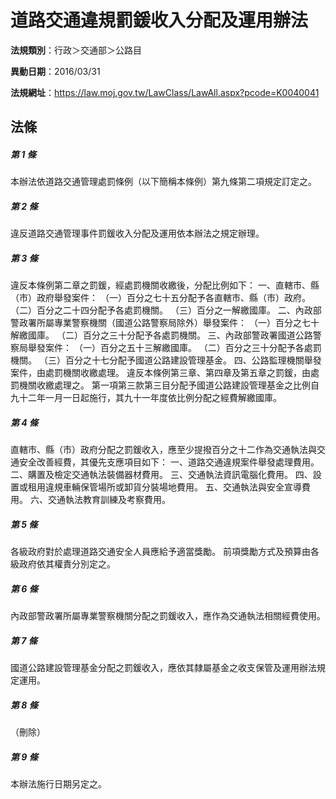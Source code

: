 # 道路交通違規罰鍰收入分配及運用辦法

**法規類別**：行政＞交通部＞公路目

**異動日期**：2016/03/31  

**法規網址**：https://law.moj.gov.tw/LawClass/LawAll.aspx?pcode=K0040041





## 法條
##### 第 1 條
本辦法依道路交通管理處罰條例（以下簡稱本條例）第九條第二項規定訂定之。

##### 第 2 條
違反道路交通管理事件罰鍰收入分配及運用依本辦法之規定辦理。

##### 第 3 條
違反本條例第二章之罰鍰，經處罰機關收繳後，分配比例如下：
一、直轄市、縣（市）政府舉發案件：
（一）百分之七十五分配予各直轄市、縣（市）政府。
（二）百分之二十四分配予各處罰機關。
（三）百分之一解繳國庫。
二、內政部警政署所屬專業警察機關（國道公路警察局除外）舉發案件：
（一）百分之七十解繳國庫。
（二）百分之三十分配予各處罰機關。
三、內政部警政署國道公路警察局舉發案件：
（一）百分之五十三解繳國庫。
（二）百分之三十分配予各處罰機關。
（三）百分之十七分配予國道公路建設管理基金。
四、公路監理機關舉發案件，由處罰機關收繳處理。
違反本條例第三章、第四章及第五章之罰鍰，由處罰機關收繳處理之。
第一項第三款第三目分配予國道公路建設管理基金之比例自九十二年一月一日起施行，其九十一年度依比例分配之經費解繳國庫。

##### 第 4 條
直轄市、縣（市）政府分配之罰鍰收入，應至少提撥百分之十二作為交通執法與交通安全改善經費，其優先支應項目如下：
一、道路交通違規案件舉發處理費用。
二、購置及檢定交通執法裝備器材費用。
三、交通執法資訊電腦化費用。
四、設置或租用違規車輛保管場所或卸貨分裝場地費用。
五、交通執法與安全宣導費用。
六、交通執法教育訓練及考察費用。

##### 第 5 條
各級政府對於處理道路交通安全人員應給予適當獎勵。
前項獎勵方式及預算由各級政府依其權責分別定之。

##### 第 6 條
內政部警政署所屬專業警察機關分配之罰鍰收入，應作為交通執法相關經費使用。

##### 第 7 條
國道公路建設管理基金分配之罰鍰收入，應依其隸屬基金之收支保管及運用辦法規定運用。

##### 第 8 條
（刪除）

##### 第 9 條
本辦法施行日期另定之。


